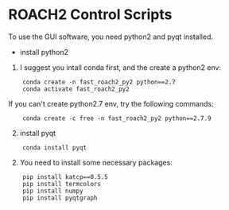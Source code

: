 # ROACH2 Control Scripts
To use the GUI software, you need python2 and pyqt installed.
* install python2
1. I suggest you intall conda first, and the create a python2 env:
```
	conda create -n fast_roach2_py2 python==2.7
	conda activate fast_roach2_py2
```
If you can't create python2.7 env, try the following commands:
```
	conda create -c free -n fast_roach2_py2 python==2.7.9
```
2. install pyqt
```
	conda install pyqt
```
2. You need to install some necessary packages:
```
	pip install katcp==0.5.5
	pip install termcolors
	pip install numpy
	pip install pyqtgraph
```



